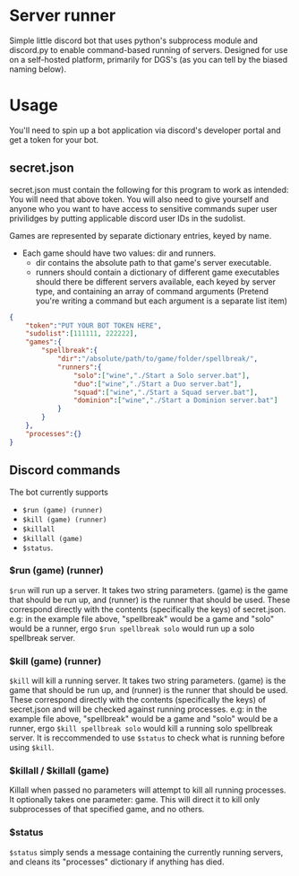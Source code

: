 # Server runner

Simple little discord bot that uses python's subprocess module and discord.py to enable command-based running of servers. 
Designed for use on a self-hosted platform, primarily for DGS's (as you can tell by the biased naming below).

# Usage

You'll need to spin up a bot application via discord's developer portal and get a token for your bot. 

## secret.json

secret.json must contain the following for this program to work as intended:
You will need that above token.
You will also need to give yourself and anyone who you want to have access to sensitive commands super user privilidges by putting applicable discord user IDs in the sudolist.

Games are represented by separate dictionary entries, keyed by name. 
- Each game should have two values: dir and runners.
	- dir contains the absolute path to that game's server executable.
	- runners should contain a dictionary of different game executables should there be different servers available, each keyed by server type, and containing an array of command arguments (Pretend you're writing a command but each argument is a separate list item)
```json
{
	"token":"PUT YOUR BOT TOKEN HERE",
	"sudolist":[111111, 222222],
	"games":{
		"spellbreak":{
			"dir":"/absolute/path/to/game/folder/spellbreak/",
			"runners":{
				"solo":["wine","./Start a Solo server.bat"],
				"duo":["wine","./Start a Duo server.bat"],
				"squad":["wine","./Start a Squad server.bat"],
				"dominion":["wine","./Start a Dominion server.bat"]
			}
		}
	},
	"processes":{}
}
```

## Discord commands

The bot currently supports 
- `$run (game) (runner)`
- `$kill (game) (runner)`
- `$killall`
- `$killall (game)`
- `$status`. 

### $run (game) (runner)

`$run` will run up a server. It takes two string parameters. (game) is the game that should be run up, and (runner) is the runner that should be used. 
These correspond directly with the contents (specifically the keys) of secret.json. 
e.g: in the example file above, "spellbreak" would be a game and "solo" would be a runner, ergo `$run spellbreak solo` would run up a solo spellbreak server.

### $kill (game) (runner)

`$kill` will kill a running server. It takes two string parameters. (game) is the game that should be run up, and (runner) is the runner that should be used. 
These correspond directly with the contents (specifically the keys) of secret.json and will be checked against running processes.
e.g: in the example file above, "spellbreak" would be a game and "solo" would be a runner, ergo `$kill spellbreak solo` would kill a running solo spellbreak server.
It is reccommended to use `$status` to check what is running before using `$kill`.

### $killall / $killall (game)

Killall when passed no parameters will attempt to kill all running processes. It optionally takes one parameter: game. This will direct it to kill only subprocesses of that specified game, and no others.

### $status 
`$status` simply sends a message containing the currently running servers, and cleans its "processes" dictionary if anything has died.


